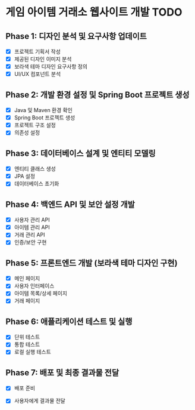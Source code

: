 # 게임 아이템 거래소 웹사이트 개발 TODO

## Phase 1: 디자인 분석 및 요구사항 업데이트
- [x] 프로젝트 기획서 작성
- [x] 제공된 디자인 이미지 분석
- [x] 보라색 테마 디자인 요구사항 정의
- [x] UI/UX 컴포넌트 분석

## Phase 2: 개발 환경 설정 및 Spring Boot 프로젝트 생성
- [x] Java 및 Maven 환경 확인
- [x] Spring Boot 프로젝트 생성
- [x] 프로젝트 구조 설정
- [x] 의존성 설정

## Phase 3: 데이터베이스 설계 및 엔티티 모델링
- [x] 엔티티 클래스 생성
- [x] JPA 설정
- [x] 데이터베이스 초기화

## Phase 4: 백엔드 API 및 보안 설정 개발
- [x] 사용자 관리 API
- [x] 아이템 관리 API
- [x] 거래 관리 API
- [x] 인증/보안 구현

## Phase 5: 프론트엔드 개발 (보라색 테마 디자인 구현)
- [x] 메인 페이지
- [x] 사용자 인터페이스
- [x] 아이템 목록/상세 페이지
- [x] 거래 페이지

## Phase 6: 애플리케이션 테스트 및 실행
- [x] 단위 테스트
- [x] 통합 테스트
- [x] 로컬 실행 테스트

## Phase 7: 배포 및 최종 결과물 전달
- [x] 배포 준비
- [x] 사용자에게 결과물 전달

